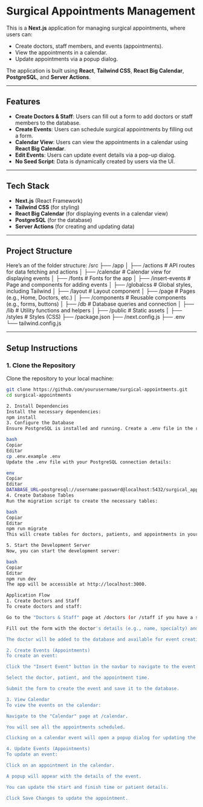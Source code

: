 # Surgical Appointments Management

This is a **Next.js** application for managing surgical appointments, where users can:

- Create doctors, staff members, and events (appointments).
- View the appointments in a calendar.
- Update appointments via a popup dialog.

The application is built using **React**, **Tailwind CSS**, **React Big Calendar**, **PostgreSQL**, and **Server Actions**.

---

## Features

- **Create Doctors & Staff**: Users can fill out a form to add doctors or staff members to the database.
- **Create Events**: Users can schedule surgical appointments by filling out a form.
- **Calendar View**: Users can view the appointments in a calendar using **React Big Calendar**.
- **Edit Events**: Users can update event details via a pop-up dialog.
- **No Seed Script**: Data is dynamically created by users via the UI.

---

## Tech Stack

- **Next.js** (React Framework)
- **Tailwind CSS** (for styling)
- **React Big Calendar** (for displaying events in a calendar view)
- **PostgreSQL** (for the database)
- **Server Actions** (for creating and updating data)

---

## Project Structure

Here’s an of the folder structure:
/src
├── /app
│ ├── /actions # API routes for data fetching and actions
│ ├── /calendar # Calendar view for displaying events
│ ├── /fonts # Fonts for the app
│ ├── /insert-events # Page and components for adding events
│ ├── /globalcss # Global styles, including Tailwind
│ ├── /layout # Layout component
│ ├── /page # Pages (e.g., Home, Doctors, etc.)
│ ├── /components # Reusable components (e.g., forms, buttons)
│ ├── /db # Database queries and connection
│ ├── /lib # Utility functions and helpers
│ ├── /public # Static assets
│ ├── /styles # Styles (CSS)
├── /package.json
├── /next.config.js
├── .env
└── tailwind.config.js


---

## Setup Instructions

### 1. Clone the Repository

Clone the repository to your local machine:

```bash
git clone https://github.com/yourusername/surgical-appointments.git
cd surgical-appointments

2. Install Dependencies
Install the necessary dependencies:
npm install
3. Configure the Database
Ensure PostgreSQL is installed and running. Create a .env file in the root directory and add your PostgreSQL connection string:

bash
Copiar
Editar
cp .env.example .env
Update the .env file with your PostgreSQL connection details:

env
Copiar
Editar
DATABASE_URL=postgresql://username:password@localhost:5432/surgical_appointments
4. Create Database Tables
Run the migration script to create the necessary tables:

bash
Copiar
Editar
npm run migrate
This will create tables for doctors, patients, and appointments in your PostgreSQL database.

5. Start the Development Server
Now, you can start the development server:

bash
Copiar
Editar
npm run dev
The app will be accessible at http://localhost:3000.

Application Flow
1. Create Doctors and Staff
To create doctors and staff:

Go to the "Doctors & Staff" page at /doctors (or /staff if you have a separate staff page).

Fill out the form with the doctor's details (e.g., name, specialty) and submit it.

The doctor will be added to the database and available for event creation.

2. Create Events (Appointments)
To create an event:

Click the "Insert Event" button in the navbar to navigate to the event creation form (/insert-events).

Select the doctor, patient, and the appointment time.

Submit the form to create the event and save it to the database.

3. View Calendar
To view the events on the calendar:

Navigate to the "Calendar" page at /calendar.

You will see all the appointments scheduled.

Clicking on a calendar event will open a popup dialog for updating the appointment details.

4. Update Events (Appointments)
To update an event:

Click on an appointment in the calendar.

A popup will appear with the details of the event.

You can update the start and finish time or patient details.

Click Save Changes to update the appointment.

